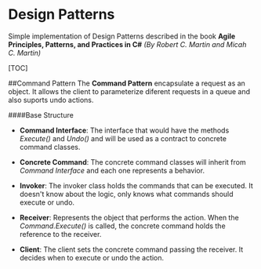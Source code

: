 # Design Patterns
Simple implementation of Design Patterns described in the book **Agile Principles, Patterns, and Practices in C#** *(By Robert C. Martin and Micah C. Martin)*

[TOC]

##Command Pattern
The **Command Pattern** encapsulate a request as an object. It allows the client to parameterize diferent requests in a queue and also suports undo actions.

####Base Structure

+ **Command Interface**: The interface that would have the methods *Execute()* and *Undo()* and will be used as a contract to concrete command classes.

+ **Concrete Command**: The concrete command classes will inherit from *Command Interface* and each one represents a behavior.

+ **Invoker**: The invoker class holds the commands that can be executed. It doesn't know about the logic, only knows what commands should execute or undo.

+ **Receiver**: Represents the object that performs the action. When the *Command.Execute()* is called, the concrete command holds the reference to the receiver.

+ **Client**: The client sets the concrete command passing the receiver. It decides when to execute or undo the action.

